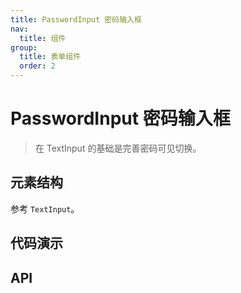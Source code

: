 ```yaml
---
title: PasswordInput 密码输入框
nav:
  title: 组件
group:
  title: 表单组件
  order: 2
---
```


# PasswordInput 密码输入框

> 在 TextInput 的基础是完善密码可见切换。

## 元素结构

参考 `TextInput`。

## 代码演示

<code src="./__fixtures__/basic.tsx"></code>

## API
